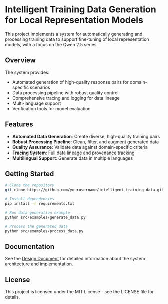 # Intelligent Training Data Generation for Local Representation Models

This project implements a system for automatically generating and processing training data to support fine-tuning of local representation models, with a focus on the Qwen 2.5 series.

## Overview

The system provides:
- Automated generation of high-quality response pairs for domain-specific scenarios
- Data processing pipeline with robust quality control
- Comprehensive tracing and logging for data lineage
- Multi-language support
- Verification tools for model evaluation

## Features

- **Automated Data Generation**: Create diverse, high-quality training pairs
- **Robust Processing Pipeline**: Clean, filter, and augment generated data
- **Quality Assurance**: Validate data against domain-specific criteria
- **Tracing System**: Full data lineage and provenance tracking
- **Multilingual Support**: Generate data in multiple languages

## Getting Started

```bash
# Clone the repository
git clone https://github.com/yourusername/intelligent-training-data.git

# Install dependencies
pip install -r requirements.txt

# Run data generation example
python src/examples/generate_data.py

# Process the generated data
python src/examples/process_data.py
```

## Documentation

See the [Design Document](docs/design_document.md) for detailed information about the system architecture and implementation.

## License

This project is licensed under the MIT License - see the LICENSE file for details.
